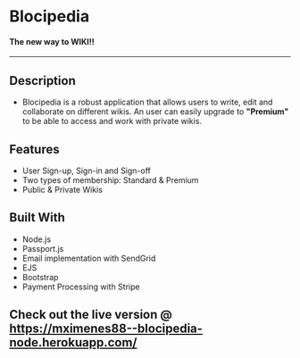 # Blocipedia
 
 #### **The new way to WIKI!!**
 
<hr>


## Description
 * Blocipedia is a robust application that allows users to write, edit and collaborate on different wikis. An user can easily upgrade to **"Premium"** to be able to access and work with private wikis. 

## Features
 * User Sign-up, Sign-in and Sign-off
 * Two types of membership: Standard & Premium
 * Public & Private Wikis 

## Built With

* Node.js
* Passport.js
* Email implementation with SendGrid
* EJS
* Bootstrap
* Payment Processing with Stripe


## Check out the live version @ https://mximenes88--blocipedia-node.herokuapp.com/

